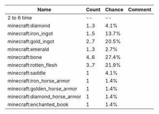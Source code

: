 | Name                          | Count | Chance | Comment |
| ----------------------------- | ----- | ------ | ------- |
| 2 to 6 time                   |    -- |     -- |         |
| minecraft:diamond             |  1..3 |   4.1% |         |
| minecraft:iron_ingot          |  1..5 |  13.7% |         |
| minecraft:gold_ingot          |  2..7 |  20.5% |         |
| minecraft:emerald             |  1..3 |   2.7% |         |
| minecraft:bone                |  4..6 |  27.4% |         |
| minecraft:rotten_flesh        |  3..7 |  21.9% |         |
| minecraft:saddle              |     1 |   4.1% |         |
| minecraft:iron_horse_armor    |     1 |   1.4% |         |
| minecraft:golden_horse_armor  |     1 |   1.4% |         |
| minecraft:diamond_horse_armor |     1 |   1.4% |         |
| minecraft:enchanted_book      |     1 |   1.4% |         |
